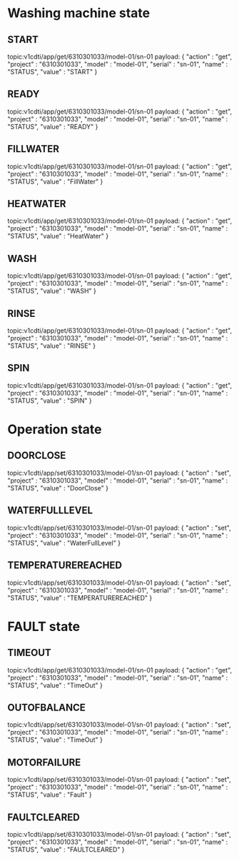 # Washing machine state

## START
topic:v1cdti/app/get/6310301033/model-01/sn-01
payload: {
    "action"    :   "get",
    "project"   :   "6310301033",
    "model"     :   "model-01",
    "serial"    :   "sn-01",
    "name"      :   "STATUS",
    "value"     :   "START"
}

## READY
topic:v1cdti/app/get/6310301033/model-01/sn-01
payload: {
    "action"    :   "get",
    "project"   :   "6310301033",
    "model"     :   "model-01",
    "serial"    :   "sn-01",
    "name"      :   "STATUS",
    "value"     :   "READY"
}

## FILLWATER
topic:v1cdti/app/get/6310301033/model-01/sn-01
payload: {
    "action"    :   "get",
    "project"   :   "6310301033",
    "model"     :   "model-01",
    "serial"    :   "sn-01",
    "name"      :   "STATUS",
    "value"     :   "FillWater"
}

## HEATWATER
topic:v1cdti/app/get/6310301033/model-01/sn-01
payload: {
    "action"    :   "get",
    "project"   :   "6310301033",
    "model"     :   "model-01",
    "serial"    :   "sn-01",
    "name"      :   "STATUS",
    "value"     :   "HeatWater"
}

## WASH
topic:v1cdti/app/get/6310301033/model-01/sn-01
payload: {
    "action"    :   "get",
    "project"   :   "6310301033",
    "model"     :   "model-01",
    "serial"    :   "sn-01",
    "name"      :   "STATUS",
    "value"     :   "WASH"
}

## RINSE
topic:v1cdti/app/get/6310301033/model-01/sn-01
payload: {
    "action"    :   "get",
    "project"   :   "6310301033",
    "model"     :   "model-01",
    "serial"    :   "sn-01",
    "name"      :   "STATUS",
    "value"     :   "RINSE"
}
## SPIN
topic:v1cdti/app/get/6310301033/model-01/sn-01
payload: {
    "action"    :   "get",
    "project"   :   "6310301033",
    "model"     :   "model-01",
    "serial"    :   "sn-01",
    "name"      :   "STATUS",
    "value"     :   "SPIN"
}

# Operation state

## DOORCLOSE
topic:v1cdti/app/set/6310301033/model-01/sn-01
payload: {
    "action"    :   "set",
    "project"   :   "6310301033",
    "model"     :   "model-01",
    "serial"    :   "sn-01",
    "name"      :   "STATUS",
    "value"     :   "DoorClose"
}

## WATERFULLLEVEL
topic:v1cdti/app/set/6310301033/model-01/sn-01
payload: {
    "action"    :   "set",
    "project"   :   "6310301033",
    "model"     :   "model-01",
    "serial"    :   "sn-01",
    "name"      :   "STATUS",
    "value"     :   "WaterFullLevel"
}

## TEMPERATUREREACHED
topic:v1cdti/app/set/6310301033/model-01/sn-01
payload: {
    "action"    :   "set",
    "project"   :   "6310301033",
    "model"     :   "model-01",
    "serial"    :   "sn-01",
    "name"      :   "STATUS",
    "value"     :   "TEMPERATUREREACHED"
}


# FAULT state

## TIMEOUT
topic:v1cdti/app/get/6310301033/model-01/sn-01
payload: {
    "action"    :   "get",
    "project"   :   "6310301033",
    "model"     :   "model-01",
    "serial"    :   "sn-01",
    "name"      :   "STATUS",
    "value"     :   "TimeOut"
}

## OUTOFBALANCE
topic:v1cdti/app/set/6310301033/model-01/sn-01
payload: {
    "action"    :   "set",
    "project"   :   "6310301033",
    "model"     :   "model-01",
    "serial"    :   "sn-01",
    "name"      :   "STATUS",
    "value"     :   "TimeOut"
}


## MOTORFAILURE
topic:v1cdti/app/set/6310301033/model-01/sn-01
payload: {
    "action"    :   "set",
    "project"   :   "6310301033",
    "model"     :   "model-01",
    "serial"    :   "sn-01",
    "name"      :   "STATUS",
    "value"     :   "Fault"
}


## FAULTCLEARED
topic:v1cdti/app/set/6310301033/model-01/sn-01
payload: {
    "action"    :   "set",
    "project"   :   "6310301033",
    "model"     :   "model-01",
    "serial"    :   "sn-01",
    "name"      :   "STATUS",
    "value"     :   "FAULTCLEARED"
}
